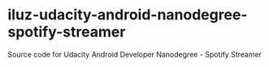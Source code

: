 # iluz-udacity-android-nanodegree-spotify-streamer
Source code for Udacity Android Developer Nanodegree - Spotify Streamer
